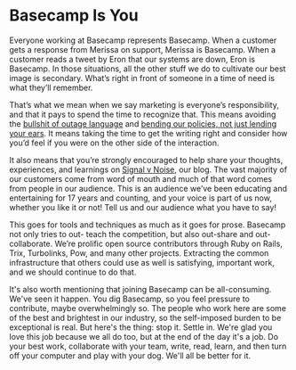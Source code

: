 # Basecamp Is You

Everyone working at Basecamp represents Basecamp. When a customer gets a response from Merissa on support, Merissa is Basecamp. When a customer reads a tweet by Eron that our systems are down, Eron is Basecamp. In those situations, all the other stuff we do to cultivate our best image is secondary. What’s right in front of someone in a time of need is what they’ll remember.

That’s what we mean when we say marketing is everyone’s responsibility, and that it pays to spend the time to recognize that. This means avoiding the [bullshit of outage language](https://signalvnoise.com/posts/1528-the-bullshit-of-outage-language) and  [bending our policies, not just lending your ears](https://signalvnoise.com/posts/3513-when-empathy-becomes-insulting). It means taking the time to get the writing right and consider how you’d feel if you were on the other side of the interaction.

It also means that you’re strongly encouraged to help share your thoughts, experiences, and learnings on [Signal v Noise](https://m.signalvnoise.com), our blog. The vast majority of our customers come from word of mouth and much of that word comes from people in our audience. This is an audience we’ve been educating and entertaining for 17 years and counting, and your voice is part of us now, whether you like it or not! Tell us and our audience what you have to say!

This goes for tools and techniques as much as it goes for prose. Basecamp not only tries to out- teach the competition, but also out-share and out- collaborate. We’re prolific open source contributors through Ruby on Rails, Trix, Turbolinks, Pow, and many other projects. Extracting the common infrastructure that others could use as well is satisfying, important work, and we should continue to do that.

It's also worth mentioning that joining Basecamp can be all-consuming. We've seen it happen. You dig Basecamp, so you feel pressure to contribute, maybe overwhelmingly so. The people who work here are some of the best and brightest in our industry, so the self-imposed burden to be exceptional is real. But here's the thing: stop it. Settle in. We're glad you love this job because we all do too, but at the end of the day it's a job. Do your best work, collaborate with your team, write, read, learn, and then turn off your computer and play with your dog. We'll all be better for it.
